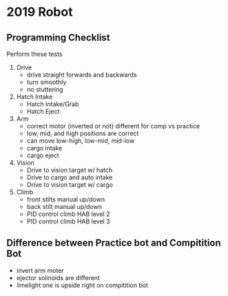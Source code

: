 # 2019 Robot

## Programming Checklist

Perform these tests

1. Drive
    * drive straight forwards and backwards
    * turn smoothly
    * no stuttering
2. Hatch Intake
    * Hatch Intake/Grab
    * Hatch Eject
3. Arm 
    * correct motor (inverted or not) different for comp vs practice
    * low, mid, and high positions are correct
    * can move low-high, low-mid, mid-low
    * cargo intake
    * cargo eject
4. Vision
    * Drive to vision target w/ hatch
    * Drive to cargo and auto intake
    * Drive to vision target w/ cargo
5. Climb
    * front stilts manual up/down
    * back stilt manual up/down
    * PID control climb HAB level 2
    * PID control climb HAB level 3

## Difference between Practice bot and Compitition Bot

* invert arm moter
* ejector solinoids are different
* limelight one is upside right on compitition bot




